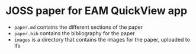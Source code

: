 # JOSS paper for EAM QuickView app

- `paper.md` contains the different sections of the paper
- `paper.bib` contains the bibliography for the paper
- `images` is a directory that contains the images for the paper, uploaded to lfs

